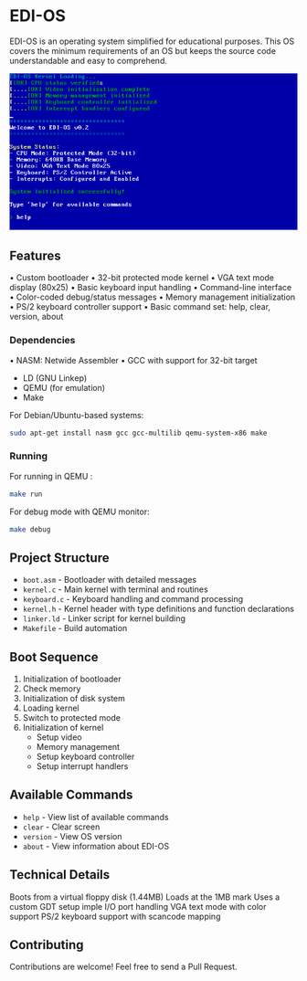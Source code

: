# EDI-OS

EDI-OS is an operating system simplified for educational purposes. This OS covers the minimum requirements of an OS but keeps the source code understandable and easy to comprehend.

![EDI-OS Boot Screen](./EDI-OS.png)

## Features

• Custom bootloader
• 32-bit protected mode kernel
• VGA text mode display (80x25)
• Basic keyboard input handling
• Command-line interface
• Color-coded debug/status messages
• Memory management initialization
• PS/2 keyboard controller support
• Basic command set: help, clear, version, about

### Dependencies

• NASM: Netwide Assembler
• GCC with support for 32-bit target
- LD (GNU Linkер)
- QEMU (for emulation)
- Make

For Debian/Ubuntu-based systems:
```bash
sudo apt-get install nasm gcc gcc-multilib qemu-system-x86 make
```

### Running

For running in QEMU :
```bash
make run
```

For debug mode with QEMU monitor:
```bash
make debug
```

## Project Structure

- `boot.asm` - Bootloader with detailed messages
- `kernel.c` - Main kernel with terminal and routines
- `keyboard.c` - Keyboard handling and command processing
- `kernel.h` - Kernel header with type definitions and function declarations
- `linker.ld` - Linker script for kernel building
- `Makefile` - Build automation

## Boot Sequence

1. Initialization of bootloader
2. Check memory
3. Initialization of disk system
4. Loading kernel
5. Switch to protected mode
6. Initialization of kernel
   - Setup video
   - Memory management
   - Setup keyboard controller
   - Setup interrupt handlers

## Available Commands

- `help` - View list of available commands
- `clear` - Clear screen
- `version` - View OS version
- `about` - View information about EDI-OS

## Technical Details

Boots from a virtual floppy disk (1.44MB)
Loads at the 1MB mark
Uses a custom GDT setup
imple I/O port handling
VGA text mode with color support
PS/2 keyboard support with scancode mapping

## Contributing

Contributions are welcome! Feel free to send a Pull Request.
